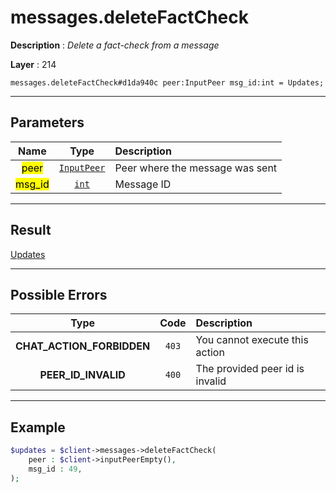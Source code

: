 # messages.deleteFactCheck

**Description** : *Delete a fact\-check from a message*

**Layer** : 214

```tl
messages.deleteFactCheck#d1da940c peer:InputPeer msg_id:int = Updates;
```

---

## Parameters

| Name | Type | Description |
| :---: | :---: | :--- |
| <mark>peer</mark> | [`InputPeer`](type/InputPeer) | Peer where the message was sent |
| <mark>msg_id</mark> | [`int`](type/int) | Message ID |

---

## Result

[Updates](type/Updates)

---

## Possible Errors

| Type | Code | Description |
| :---: | :---: | :--- |
| **CHAT_ACTION_FORBIDDEN** | `403` | You cannot execute this action |
| **PEER_ID_INVALID** | `400` | The provided peer id is invalid |

---

## Example

```php
$updates = $client->messages->deleteFactCheck(
	peer : $client->inputPeerEmpty(),
	msg_id : 49,
);
```